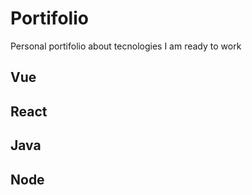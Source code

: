 # Portifolio

Personal portifolio about tecnologies I am ready to work

## Vue
## React
## Java
## Node
